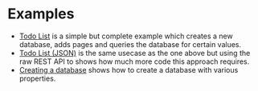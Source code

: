 # Examples

- [Todo List](./todo_list.py) is a simple but complete example which creates a new database, adds pages and queries the database for certain values.
- [Todo List (JSON)](./todo_list_json.py) is the same usecase as the one above but using the raw REST API to shows how much more code this approach requires.
- [Creating a database](./create_database.py) shows how to create a database with various properties.
